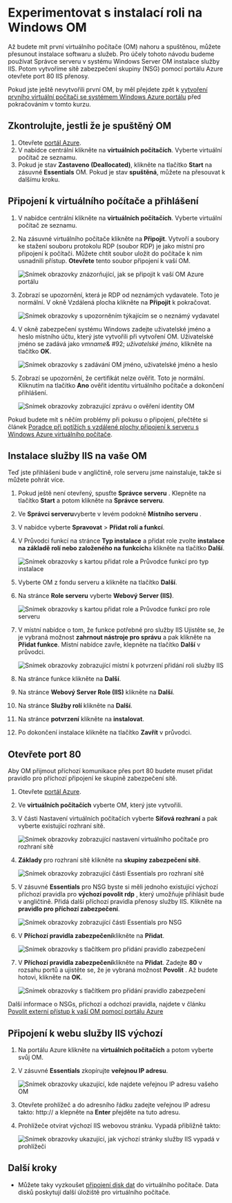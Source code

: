 <properties
    pageTitle="Instalace služby IIS na první OM Windows | Microsoft Azure"
    description="Experimentovat s virtuálního počítače první Windows tak, že instalace služby IIS a otevírání portu 80 pomocí portálu Azure."
    keywords=""
    services="virtual-machines-windows"
    documentationCenter=""
    authors="cynthn"
    manager="timlt"
    editor=""
    tags="azure-resource-manager"/>
<tags
    ms.service="virtual-machines-windows"
    ms.workload="infrastructure-services"
    ms.tgt_pltfrm="vm-windows"
    ms.devlang="na"
    ms.topic="article"
    ms.date="09/06/2016"
    ms.author="cynthn"/>

# <a name="experiment-with-installing-a-role-on-your-windows-vm"></a>Experimentovat s instalací roli na Windows OM
    
Až budete mít první virtuálního počítače (OM) nahoru a spuštěnou, můžete přesunout instalace softwaru a služeb. Pro účely tohoto návodu budeme používat Správce serveru v systému Windows Server OM instalace služby IIS. Potom vytvoříme sítě zabezpečení skupiny (NSG) pomocí portálu Azure otevřete port 80 IIS přenosy. 

Pokud jste ještě nevytvořili první OM, by měl přejdete zpět k [vytvoření prvního virtuální počítači se systémem Windows Azure portálu](virtual-machines-windows-hero-tutorial.md) před pokračováním v tomto kurzu.

## <a name="make-sure-the-vm-is-running"></a>Zkontrolujte, jestli že je spuštěný OM

1. Otevřete [portál Azure](https://portal.azure.com).
2. V nabídce centrální klikněte na **virtuálních počítačích**. Vyberte virtuální počítač ze seznamu.
3. Pokud je stav **Zastaveno (Deallocated)**, klikněte na tlačítko **Start** na zásuvné **Essentials** OM. Pokud je stav **spuštěná**, můžete na přesouvat k dalšímu kroku.

## <a name="connect-to-the-virtual-machine-and-sign-in"></a>Připojení k virtuálního počítače a přihlášení

1.  V nabídce centrální klikněte na **virtuálních počítačích**. Vyberte virtuální počítač ze seznamu.

3. Na zásuvné virtuálního počítače klikněte na **Připojit**. Vytvoří a soubory ke stažení souboru protokolu RDP (soubor RDP) je jako místní pro připojení k počítači. Můžete chtít soubor uložit do počítače k nim usnadnili přístup. **Otevřete** tento soubor připojení k vaší OM.

    ![Snímek obrazovky znázorňující, jak se připojit k vaší OM Azure portálu](./media/virtual-machines-windows-hero-tutorial/connect.png)

4. Zobrazí se upozornění, která je RDP od neznámých vydavatele. Toto je normální. V okně Vzdálená plocha klikněte na **Připojit** k pokračovat.

    ![Snímek obrazovky s upozorněním týkajícím se o neznámý vydavatel](./media/virtual-machines-windows-hero-tutorial/rdp-warn.png)

5. V okně zabezpečení systému Windows zadejte uživatelské jméno a heslo místního účtu, který jste vytvořili při vytvoření OM. Uživatelské jméno se zadává jako *vmname*& #92; *uživatelské jméno*, klikněte na tlačítko **OK**.

    ![Snímek obrazovky s zadávání OM jméno, uživatelské jméno a heslo](./media/virtual-machines-windows-hero-tutorial/credentials.png)
    
6.  Zobrazí se upozornění, že certifikát nelze ověřit. Toto je normální. Kliknutím na tlačítko **Ano** ověřit identitu virtuálního počítače a dokončení přihlášení.

    ![Snímek obrazovky zobrazující zprávu o ověření identity OM](./media/virtual-machines-windows-hero-tutorial/cert-warning.png)


Pokud budete mít s něčím problémy při pokusu o připojení, přečtěte si článek [Poradce při potížích s vzdálené plochy připojení k serveru s Windows Azure virtuálního počítače](virtual-machines-windows-troubleshoot-rdp-connection.md).


## <a name="install-iis-on-your-vm"></a>Instalace služby IIS na vaše OM

Teď jste přihlášeni bude v angličtině, role serveru jsme nainstaluje, takže si můžete pohrát více.

1. Pokud ještě není otevřený, spusťte **Správce serveru** . Klepněte na tlačítko **Start** a potom klikněte na **Správce serveru**.
2. Ve **Správci serveru**vyberte v levém podokně **Místního serveru** . 
3. V nabídce vyberte **Spravovat** > **Přidat rolí a funkcí**.
4. V Průvodci funkcí na stránce **Typ instalace** a přidat role zvolte **instalace na základě rolí nebo založeného na funkcích**a klikněte na tlačítko **Další**.

    ![Snímek obrazovky s kartou přidat role a Průvodce funkcí pro typ instalace](./media/virtual-machines-windows-hero-tutorial/role-wizard.png)

5. Vyberte OM z fondu serveru a klikněte na tlačítko **Další**.
6. Na stránce **Role serveru** vyberte **Webový Server (IIS)**.

    ![Snímek obrazovky s kartou přidat role a Průvodce funkcí pro role serveru](./media/virtual-machines-windows-hero-tutorial/add-iis.png)

7. V místní nabídce o tom, že funkce potřebné pro služby IIS Ujistěte se, že je vybraná možnost **zahrnout nástroje pro správu** a pak klikněte na **Přidat funkce**. Místní nabídce zavře, klepněte na tlačítko **Další** v průvodci.

    ![Snímek obrazovky zobrazující místní k potvrzení přidání roli služby IIS](./media/virtual-machines-windows-hero-tutorial/confirm-add-feature.png)

8. Na stránce funkce klikněte na **Další**.
9. Na stránce **Webový Server Role (IIS)** klikněte na **Další**. 
10. Na stránce **Služby rolí** klikněte na **Další**. 
11. Na stránce **potvrzení** klikněte na **instalovat**. 
12. Po dokončení instalace klikněte na tlačítko **Zavřít** v průvodci.



## <a name="open-port-80"></a>Otevřete port 80 

Aby OM přijmout příchozí komunikace přes port 80 budete muset přidat pravidlo pro příchozí připojení ke skupině zabezpečení sítě. 

1. Otevřete [portál Azure](https://portal.azure.com).
2. Ve **virtuálních počítačích** vyberte OM, který jste vytvořili.
3. V části Nastavení virtuálních počítačích vyberte **Síťová rozhraní** a pak vyberte existující rozhraní sítě.

    ![Snímek obrazovky zobrazující nastavení virtuálního počítače pro rozhraní sítě](./media/virtual-machines-windows-hero-tutorial/network-interface.png)

4. **Základy** pro rozhraní sítě klikněte na **skupiny zabezpečení sítě**.

    ![Snímek obrazovky zobrazující části Essentials pro rozhraní sítě](./media/virtual-machines-windows-hero-tutorial/select-nsg.png)

5. V zásuvné **Essentials** pro NSG byste si měli jednoho existující výchozí příchozí pravidla pro **výchozí povolit rdp** , který umožňuje přihlásit bude v angličtině. Přidá další příchozí pravidla přenosy služby IIS. Klikněte na **pravidlo pro příchozí zabezpečení**.

    ![Snímek obrazovky zobrazující části Essentials pro NSG](./media/virtual-machines-windows-hero-tutorial/inbound.png)

6. V **Příchozí pravidla zabezpečení**klikněte na **Přidat**.

    ![Snímek obrazovky s tlačítkem pro přidání pravidlo zabezpečení](./media/virtual-machines-windows-hero-tutorial/add-rule.png)

7. V **Příchozí pravidla zabezpečení**klikněte na **Přidat**. Zadejte **80** v rozsahu portů a ujistěte se, že je vybraná možnost **Povolit** . Až budete hotovi, klikněte na **OK**.

    ![Snímek obrazovky s tlačítkem pro přidání pravidlo zabezpečení](./media/virtual-machines-windows-hero-tutorial/port-80.png)
 
Další informace o NSGs, příchozí a odchozí pravidla, najdete v článku [Povolit externí přístup k vaší OM pomocí portálu Azure](virtual-machines-windows-nsg-quickstart-portal.md)
 
## <a name="connect-to-the-default-iis-website"></a>Připojení k webu služby IIS výchozí

1. Na portálu Azure klikněte na **virtuálních počítačích** a potom vyberte svůj OM.
2. V zásuvné **Essentials** zkopírujte **veřejnou IP adresu**.

    ![Snímek obrazovky ukazující, kde najdete veřejnou IP adresu vašeho OM](./media/virtual-machines-windows-hero-tutorial/ipaddress.png)

2. Otevřete prohlížeč a do adresního řádku zadejte veřejnou IP adresu takto: http://<publicIPaddress> a klepněte na **Enter** přejděte na tuto adresu.
3. Prohlížeče otvírat výchozí IIS webovou stránku. Vypadá přibližně takto:

    ![Snímek obrazovky ukazující, jak výchozí stránky služby IIS vypadá v prohlížeči](./media/virtual-machines-windows-hero-tutorial/iis-default.png)

    

## <a name="next-steps"></a>Další kroky

- Můžete taky vyzkoušet [připojení disk dat](virtual-machines-windows-attach-disk-portal.md) do virtuálního počítače. Data disků poskytují další úložiště pro virtuálního počítače.
